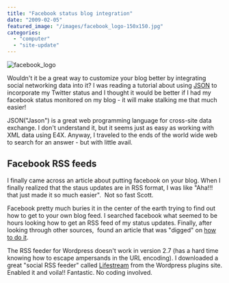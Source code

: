 ```yaml
---
title: "Facebook status blog integration"
date: "2009-02-05"
featured_image: "/images/facebook_logo-150x150.jpg"
categories: 
  - "computer"
  - "site-update"
---
```


![facebook_logo](/images/facebook_logo-150x150.jpg "facebook_logo")

Wouldn't it be a great way to customize your blog better by integrating social networking data into it? I was reading a tutorial about using [JSON](http://en.wikipedia.org/wiki/JSON) to incorporate my Twitter status and I thought it would be better if I had my facebook status monitored on my blog - it will make stalking me that much easier!

JSON("Jason") is a great web programming language for cross-site data exchange. I don't understand it, but it seems just as easy as working with XML data using E4X. Anyway, I traveled to the ends of the world wide web to search for an answer - but with little avail.

## Facebook RSS feeds

I finally came across an article about putting facebook on your blog. When I finally realized that the staus updates are in RSS format, I was like "Aha!!! that just made it so much easier".  Not so fast Scott.

Facebook pretty much buries it in the center of the earth trying to find out how to get to your own blog feed. I searched facebook what seemed to be hours looking how to get an RSS feed of my status updates. Finally, after looking through other sources,  found an article that was "digged" on [how to do it](http://www.andy-walters.com/get-facebook-status-rss-feed).

The RSS feeder for Wordpress doesn't work in version 2.7 (has a hard time knowing how to escape ampersands in the URL encoding). I downloaded a great "social RSS feeder" called [Lifestream](http://wordpress.org/extend/plugins/lifestream/) from the Wordpress plugins site. Enabled it and voila!! Fantastic. No coding involved.
